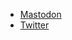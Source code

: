 - <a rel="me nofollow" href="https://econtwitter.net/@emraher">Mastodon</a>
- <a href="https://twitter.com/emrah_er">Twitter</a> 